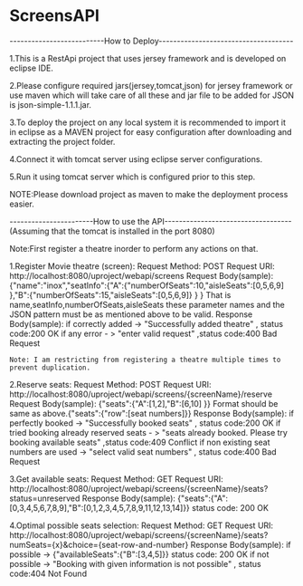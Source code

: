 # ScreensAPI
--------------------------How to Deploy-------------------------------------

1.This is a RestApi project that uses jersey framework and is developed on eclipse IDE.

2.Please configure required jars(jersey,tomcat,json) for jersey framework or use maven which will take care of all these and jar file to be added for JSON is json-simple-1.1.1.jar.

3.To deploy the project on any local system it is recommended to import it in eclipse as a MAVEN project for easy configuration after downloading and extracting the project folder.

4.Connect it with tomcat server using eclipse server configurations.

5.Run it using tomcat server which is configured prior to this step.

NOTE:Please download project as maven to make the deployment process easier.

-----------------------How to use the API-----------------------------------
(Assuming that the tomcat is installed in the port 8080)

Note:First register a theatre inorder to perform any actions on that. 

1.Register Movie theatre (screen):
	Request Method: POST
	Request URI: http://localhost:8080/uproject/webapi/screens
	Request Body(sample):
		{"name":"inox","seatInfo":{"A":{"numberOfSeats":10,"aisleSeats":[0,5,6,9] },"B":{"numberOfSeats":15,"aisleSeats":[0,5,6,9]} } }
		That is name,seatInfo,numberOfSeats,aisleSeats these parameter names and the JSON pattern must be as mentioned above to be valid.
	Response Body(sample):
		if correctly added -> "Successfully added theatre" , status code:200 OK
		if any error - > "enter valid request"    ,status code:400 Bad Request
	
	Note: I am restricting from registering a theatre multiple times to prevent duplication.

2.Reserve seats:
	Request Method: POST
	Request URI: http://localhost:8080/uproject/webapi/screens/{screenName}/reserve
	Request Body(sample):
		{"seats":{"A":[1,2],"B":[6,10] }}
		Format should be same as above.{"seats":{"row":[seat numbers]}}
	Response Body(sample):
		if perfectly booked -> "Successfully booked seats" , status code:200 OK
		if tried booking already reserved seats - > "seats already booked. Please try booking available seats"    ,status code:409 Conflict
		if non existing seat numbers are used -> "select valid seat numbers"  , status code:400 Bad Request

3.Get available seats:
	Request Method: GET
	Request URI: http://localhost:8080/uproject/webapi/screens/{screenName}/seats?status=unreserved
	Response Body(sample):
		{"seats":{"A":[0,3,4,5,6,7,8,9],"B":[0,1,2,3,4,5,7,8,9,11,12,13,14]}}
	    status code: 200 OK

4.Optimal possible seats selection:
	Request Method: GET
	Request URI: http://localhost:8080/uproject/webapi/screens/{screenName}/seats?numSeats={x}&choice={seat-row-and-number}
	Response Body(sample):
		if possible ->
			{"availableSeats":{"B":[3,4,5]}}
			status code: 200 OK
		if not possible -> "Booking with given information is not possible"  , status code:404 Not Found
